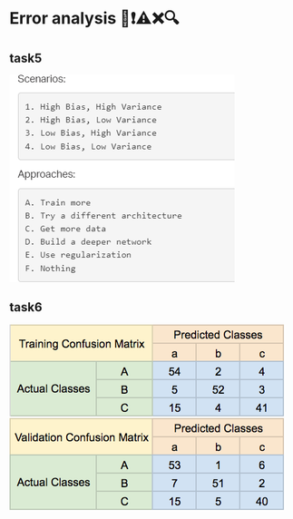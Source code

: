 # Error analysis 🔎❗⚠️❌🔍

## task5

<img src="task5.png">

## task6

<img src="task6train.png">
<img src="task6val.png">